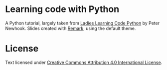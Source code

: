 # Learning code with Python

A Python tutorial, largely taken from [Ladies Learning Code Python][LLC] by
Peter Newhook. Slides created with [Remark][], using the default theme.

[LLC]: https://github.com/ladieslearningcode/Python
[Remark]: http://remarkjs.com/

# License

Text licensed under [Creative Commons Attribution 4.0 International
License][cc4].

[cc4]: http://creativecommons.org/licenses/by/4.0/
